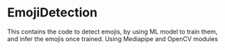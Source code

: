 # EmojiDetection
This contains the code to detect emojis, by using ML model to train them, and infer the emojis once trained. Using Mediapipe and OpenCV modules

